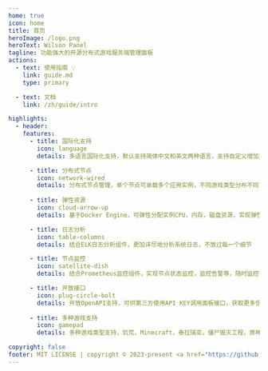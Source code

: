 ```yaml
---
home: true
icon: home
title: 首页
heroImage: /logo.png
heroText: Wilson Panel
tagline: 功能强大的开源分布式游戏服务端管理面板
actions:
  - text: 使用指南 💡
    link: guide.md
    type: primary

  - text: 文档
    link: /zh/guide/intro

highlights:
  - header:
    features:
      - title: 国际化支持
        icon: language
        details: 多语言国际化支持，默认支持简体中文和英文两种语言，支持自定义增加其它语言。

      - title: 分布式节点
        icon: network-wired
        details: 分布式节点管理，单个节点可承载多个应用实例，不同游戏类型分布不同节点。
        
      - title: 弹性资源
        icon: cloud-arrow-up
        details: 基于Docker Engine，可弹性分配实例CPU，内存，磁盘资源，实现弹性实例管理。

      - title: 日志分析
        icon: table-columns
        details: 结合ELK日志分析组件，更加详尽地分析系统日志，不放过每一个细节

      - title: 节点监控
        icon: satellite-dish
        details: 结合Prometheus监控组件，实现节点状态监控，监控告警等，随时监控节点状态

      - title: 开放接口
        icon: plug-circle-bolt
        details: 开放OpenAPI支持，可供第三方使用API KEY调用面板接口，获取更多信息
        
      - title: 多种游戏支持
        icon: gamepad
        details: 多种游戏类型支持，饥荒，Minecraft，泰拉瑞亚，僵尸毁灭工程，原神等，未来将会支持更多游戏类型。

copyright: false
footer: MIT LICENSE | copyright © 2023-present <a href="https://github.com/dstgo/">dstgo<a/>
---
```


